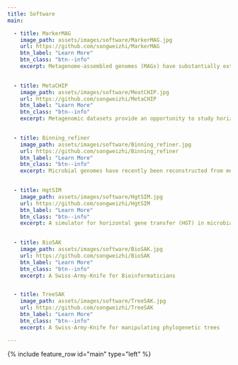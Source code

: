 ```yaml
---
title: Software
main:

  - title: MarkerMAG
    image_path: assets/images/software/MarkerMAG.jpg
    url: https://github.com/songweizhi/MarkerMAG
    btn_label: "Learn More"
    btn_class: "btn--info"
    excerpt: Metagenome-assembled genomes (MAGs) have substantially extended our understanding of microbial functionality. However, 16S rRNA genes, which are commonly used in phylogenetic analysis and environmental surveys, are often missing from MAGs. MarkerMAG can link 16S rRNA genes to MAGs using paired-end sequencing reads.
      

  - title: MetaCHIP
    image_path: assets/images/software/MeatCHIP.jpg
    url: https://github.com/songweizhi/MetaCHIP
    btn_label: "Learn More"
    btn_class: "btn--info"
    excerpt: Metagenomic datasets provide an opportunity to study horizontal gene transfer (HGT) on the level of a microbial community. However, current HGT detection methods cannot be applied to community-level datasets or require reference genomes. Here, we present MetaCHIP, a pipeline for reference-independent HGT identification at the community level.
      

  - title: Binning_refiner
    image_path: assets/images/software/Binning_refiner.jpg
    url: https://github.com/songweizhi/Binning_refiner
    btn_label: "Learn More"
    btn_class: "btn--info"
    excerpt: Microbial genomes have recently been reconstructed from metagenomic datasets using binning approaches. Inconsistent binning results are however often observed between different binning programs, likely due to the different algorithms or statistical models used. We present Binning_refiner, a pipeline that merges the results of different binning programs. 
  

  - title: HgtSIM
    image_path: assets/images/software/HgtSIM.jpg
    url: https://github.com/songweizhi/HgtSIM
    btn_label: "Learn More"
    btn_class: "btn--info"
    excerpt: A simulator for horizontal gene transfer (HGT) in microbial communities
    

  - title: BioSAK
    image_path: assets/images/software/BioSAK.jpg
    url: https://github.com/songweizhi/BioSAK
    btn_label: "Learn More"
    btn_class: "btn--info"
    excerpt: A Swiss-Army-Knife for Bioinformaticians


  - title: TreeSAK
    image_path: assets/images/software/TreeSAK.jpg
    url: https://github.com/songweizhi/TreeSAK
    btn_label: "Learn More"
    btn_class: "btn--info"
    excerpt: A Swiss-Army-Knife for manipulating phylogenetic trees

---
```


{% include feature_row id="main" type="left" %}
